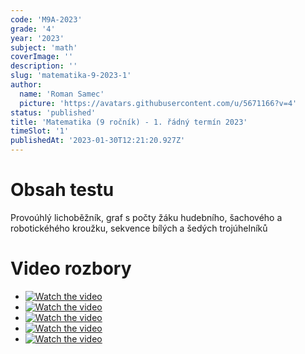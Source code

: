 ```yaml
---
code: 'M9A-2023'
grade: '4'
year: '2023'
subject: 'math'
coverImage: ''
description: ''
slug: 'matematika-9-2023-1'
author:
  name: 'Roman Samec'
  picture: 'https://avatars.githubusercontent.com/u/5671166?v=4'
status: 'published'
title: 'Matematika (9 ročník) - 1. řádný termín 2023'
timeSlot: '1'
publishedAt: '2023-01-30T12:21:20.927Z'
---
```


# Obsah testu

Provoúhlý lichoběžník, graf s počty žáku hudebního, šachového a robotickéhého kroužku, sekvence bílých a šedých trojúhelníků

# Video rozbory

- [![Watch the video](https://img.youtube.com/vi/NcjYpqrRcBY/hqdefault.jpg)](https://www.youtube.com/embed/NcjYpqrRcBY)
- [![Watch the video](https://img.youtube.com/vi/foWAbmbMwEg/hqdefault.jpg)](https://www.youtube.com/embed/foWAbmbMwEg)
- [![Watch the video](https://img.youtube.com/vi/TpzNJkn4HOo/hqdefault.jpg)](https://www.youtube.com/embed/TpzNJkn4HOo)
- [![Watch the video](https://img.youtube.com/vi/VrToM1mxje4/hqdefault.jpg)](https://www.youtube.com/embed/VrToM1mxje4)
- [![Watch the video](https://img.youtube.com/vi/hNvkQjey-NI/hqdefault.jpg)](https://www.youtube.com/embed/hNvkQjey-NI)